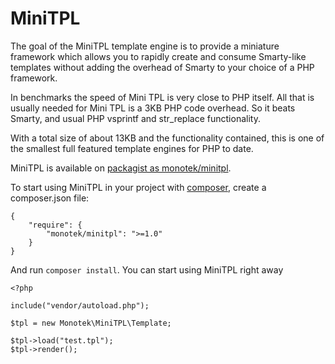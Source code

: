 # MiniTPL

The goal of the MiniTPL template engine is to provide a miniature
framework which allows you to rapidly create and consume
Smarty-like templates without adding the overhead of Smarty to
your choice of a PHP framework.

In benchmarks the speed of Mini TPL is very close to PHP itself.
All that is usually needed for Mini TPL is a 3KB PHP code overhead.
So it beats Smarty, and usual PHP vsprintf and str_replace functionality.

With a total size of about 13KB and the functionality contained, this is
one of the smallest full featured template engines for PHP to date.

MiniTPL is available on [packagist as monotek/minitpl](https://packagist.org/packages/monotek/minitpl).

To start using MiniTPL in your project with [composer](http://getcomposer.org/), create a composer.json file:
```
{
    "require": {
        "monotek/minitpl": ">=1.0"
    }
}
```

And run `composer install`. You can start using MiniTPL right away

```
<?php

include("vendor/autoload.php");

$tpl = new Monotek\MiniTPL\Template;

$tpl->load("test.tpl");
$tpl->render();
```